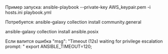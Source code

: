 Пример запуска:
ansible-playbook --private-key AWS_keypair.pem -i hosts.ini playbook.yml

Потребуется:
ansible-galaxy collection install community.general

ansible-galaxy collection install ansible.posix

Если валится ошибка "msg": "Timeout (12s) waiting for privilege escalation prompt: "
export ANSIBLE_TIMEOUT=120;
